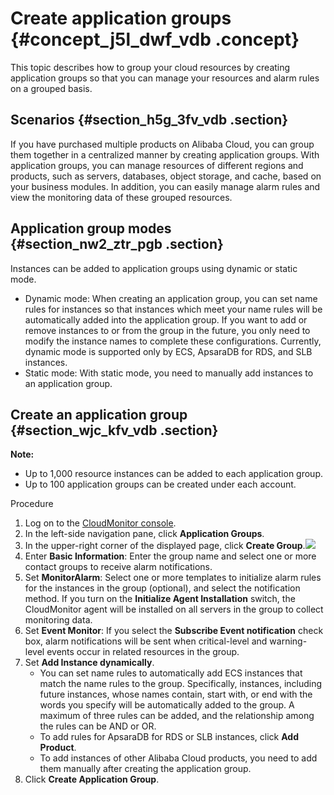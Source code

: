 # Create application groups {#concept_j5l_dwf_vdb .concept}

This topic describes how to group your cloud resources by creating application groups so that you can manage your resources and alarm rules on a grouped basis.

## Scenarios {#section_h5g_3fv_vdb .section}

If you have purchased multiple products on Alibaba Cloud, you can group them together in a centralized manner by creating application groups. With application groups, you can manage resources of different regions and products, such as servers, databases, object storage, and cache, based on your business modules. In addition, you can easily manage alarm rules and view the monitoring data of these grouped resources.

## Application group modes {#section_nw2_ztr_pgb .section}

Instances can be added to application groups using dynamic or static mode.

-   Dynamic mode: When creating an application group, you can set name rules for instances so that instances which meet your name rules will be automatically added into the application group. If you want to add or remove instances to or from the group in the future, you only need to modify the instance names to complete these configurations. Currently, dynamic mode is supported only by ECS, ApsaraDB for RDS, and SLB instances.
-   Static mode: With static mode, you need to manually add instances to an application group.

## Create an application group {#section_wjc_kfv_vdb .section}

**Note:** 

-   Up to 1,000 resource instances can be added to each application group.
-   Up to 100 application groups can be created under each account.

Procedure

1.  Log on to the [CloudMonitor console](https://partners-intl.console.aliyun.com/#/cms).
2.  In the left-side navigation pane, click **Application Groups**.
3.  In the upper-right corner of the displayed page, click **Create Group**.![](http://static-aliyun-doc.oss-cn-hangzhou.aliyuncs.com/assets/img/6144/15498787236597_en-US.png)
4.  Enter **Basic Information**: Enter the group name and select one or more contact groups to receive alarm notifications.
5.  Set **MonitorAlarm**: Select one or more templates to initialize alarm rules for the instances in the group \(optional\), and select the notification method. If you turn on the **Initialize Agent Installation** switch, the CloudMonitor agent will be installed on all servers in the group to collect monitoring data.
6.  Set **Event Monitor**: If you select the **Subscribe Event notification** check box, alarm notifications will be sent when critical-level and warning-level events occur in related resources in the group.
7.  Set **Add Instance dynamically**.
    -   You can set name rules to automatically add ECS instances that match the name rules to the group. Specifically, instances, including future instances, whose names contain, start with, or end with the words you specify will be automatically added to the group. A maximum of three rules can be added, and the relationship among the rules can be AND or OR.
    -   To add rules for ApsaraDB for RDS or SLB instances, click **Add Product**.
    -   To add instances of other Alibaba Cloud products, you need to add them manually after creating the application group.
8.  Click **Create Application Group**.

